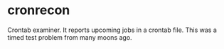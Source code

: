 cronrecon
=========

Crontab examiner. It reports upcoming jobs in a crontab file. This was a timed test problem from many moons ago.
